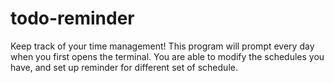 # todo-reminder

Keep track of your time management! This program will prompt every day when you first opens the terminal. You are able to modify the schedules you have, and set up reminder for different set of schedule. 

